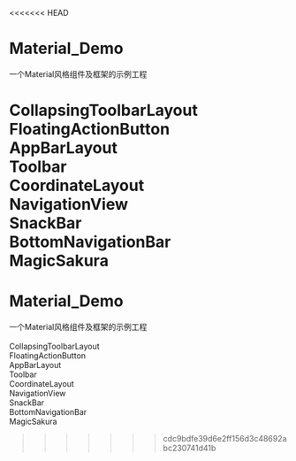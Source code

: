 <<<<<<< HEAD
# Material_Demo    
一个Material风格组件及框架的示例工程
   
   
CollapsingToolbarLayout   
FloatingActionButton    
AppBarLayout   
Toolbar   
CoordinateLayout    
NavigationView   
SnackBar   
BottomNavigationBar   
MagicSakura
=======
# Material_Demo  <br/>
一个Material风格组件及框架的示例工程  <br/>
<br/>
CollapsingToolbarLayout <br/>
FloatingActionButton <br/>
AppBarLayout  <br/>
Toolbar  <br/>
CoordinateLayout  <br/>
NavigationView  <br/>
SnackBar  <br/>
BottomNavigationBar  <br/>
MagicSakura   <br/>
>>>>>>> cdc9bdfe39d6e2ff156d3c48692abc230741d41b
